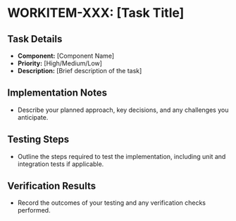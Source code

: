 # WORKITEM-XXX: [Task Title]

## Task Details
- **Component:** [Component Name]
- **Priority:** [High/Medium/Low]
- **Description:** [Brief description of the task]

## Implementation Notes
- Describe your planned approach, key decisions, and any challenges you anticipate.

## Testing Steps
- Outline the steps required to test the implementation, including unit and integration tests if applicable.

## Verification Results
- Record the outcomes of your testing and any verification checks performed.
